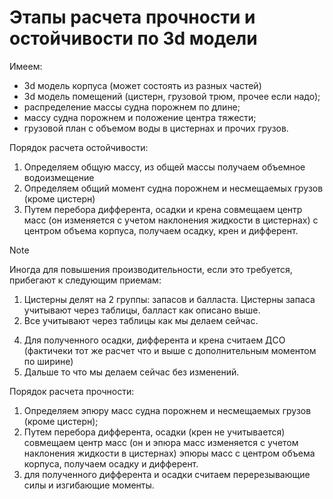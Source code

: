 # Этапы расчета прочности и остойчивости  по 3d модели
Имеем:
- 3d модель корпуса (может состоять из разных частей)
- 3d модель помещений (цистерн, грузовой трюм, прочее если надо);
- распределение массы судна порожнем по длине;
- массу судна порожнем и положение центра тяжести;
- грузовой план с объемом воды в цистернах и прочих грузов.

Порядок расчета остойчивости:
1. Определяем общую массу, из общей массы получаем объемное водоизмещение
2. Определяем общий момент судна порожнем и несмещаемых грузов (кроме цистерн)
3. Путем перебора дифферента, осадки и крена совмещаем центр масс (он изменяется с учетом наклонения жидкости в цистернах)  с центром объема корпуса, получаем осадку, крен и дифферент.
> [!NOTE]
> Иногда для повышения производительности, если это требуется, прибегают к следующим приемам:
> 1. Цистерны делят на 2 группы: запасов и балласта. Цистерны запаса учитывают через таблицы, балласт как описано выше. 
> 2. Все учитывают через таблицы как мы делаем сейчас.
4. Для полученного осадки, дифферента и крена  считаем ДСО (фактичеки тот же расчет что и выше с дополнительным моментом по ширине)
5. Дальше то что мы делаем сейчас без изменений.
  
Порядок расчета прочности:
1. Определяем эпюру масс судна порожнем и несмещаемых грузов (кроме цистерн);
2. Путем перебора дифферента, осадки (крен не учитывается) совмещаем центр масс (он и эпюра масс изменяется с учетом наклонения жидкости в цистернах) эпюры масс с центром объема корпуса, получаем осадку и дифферент.
3.  для полученного дифферента и осадки считаем перерезывающие силы и изгибающие моменты.